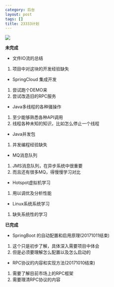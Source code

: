 ```yaml
---
category: 后台
layout: post
tags: []
title: 23333计划
---
```

[![](http://7xkmea.com1.z0.glb.clouddn.com/githubio2333%E8%AE%A1%E5%88%92-2.jpg)](http://7xkmea.com1.z0.glb.clouddn.com/githubio2333%E8%AE%A1%E5%88%92-2.jpg)

**未完成**
* 文件IO流的总结
1. 项目中对这块的开发经验缺失

* SpringCloud 集成开发
1. 尝试跑个DEMO来
2. 尝试改造旧的RPC服务

* Java多线程的各种骚操作
1. 至少能够熟悉各种API调用
2. 线程各种未知的知识，比如怎么停止一个线程

* Java并发包
1. 并发编程经验缺失

* MQ消息队列
1. JMS消息队列，在异步系统中很重要
2. 而且还有很多MQ，得慢慢学习对比

* Hotspot虚拟机学习
1. 用以调优及分析性能

* Linux系统系统学习
1. 缺失系统性的学习

**已完成**

* SpringBoot 的自动配置和启用原理(20171011结束)
1. 这个只是初步了解，具体深入需要项目中体会
2. 但是必须要理解怎么配置以及怎么启动的

* RPC协议的内容和实现方法(20171010结束)
1. 需要了解目前市场上的RPC框架
2. 需要理清RPC协议的内容

